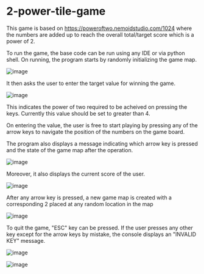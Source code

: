# 2-power-tile-game
This game is based on https://poweroftwo.nemoidstudio.com/1024 where the numbers are added up to reach the overall total/target score which is a power of 2.

To run the game, the base code can be run using any IDE or via python shell. On running, the program starts by randomly initializing the game map. 

![image](https://user-images.githubusercontent.com/46930662/155262004-7f514715-f194-4128-801b-5da6589cadec.png)

It then asks the user to enter the target value for winning the game. 

![image](https://user-images.githubusercontent.com/46930662/155262167-eea9132d-a07c-4e2b-aba9-22b977eb06ad.png)

This indicates the power of two required to be acheived on pressing the keys. Currently this value should be set to greater than 4. 

On entering the value, the user is free to start playing by pressing any of the arrow keys to navigate the position of the numbers on the game board.

The program also displays a message indicating which arrow key is pressed and the state of the game map after the operation.

![image](https://user-images.githubusercontent.com/46930662/155262339-63e251fe-f848-48ab-becd-d5e44c4671f9.png)

Moreover, it also displays the current score of the user.

![image](https://user-images.githubusercontent.com/46930662/155262422-11e6cd02-ee92-4afd-9eae-b6bb67556bb3.png)

After any arrow key is pressed, a new game map is created with a corresponding 2 placed at any random location in the map

![image](https://user-images.githubusercontent.com/46930662/155262627-8540e29b-b4e1-4103-ab98-d3a153c17ace.png)

To quit the game, "ESC" key can be pressed. If the user presses any other key except for the arrow keys by mistake, the console displays an "INVALID KEY" message.

![image](https://user-images.githubusercontent.com/46930662/155262791-01ee8c18-8103-4b9c-aa14-a00d6079c886.png)

![image](https://user-images.githubusercontent.com/46930662/155262830-128d90e9-713e-4aa2-9be6-d6641ea73601.png)



